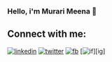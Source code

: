 ### Hello, i'm Murari Meena 👋

<!--
**murarimeena/murarimeena** is a ✨ _special_ ✨ repository because its `README.md` (this file) appears on your GitHub profile.

Here are some ideas to get you started:

- 🔭 I’m currently working on ...
- 🌱 I’m currently learning ...
- 👯 I’m looking to collaborate on ...
- 🤔 I’m looking for help with ...
- 💬 Ask me about ...
- 📫 How to reach me: ...
- 😄 Pronouns: ...
- ⚡ Fun fact: I spent almost 5 hours listening punjabi songs everyday.
-->


## Connect with me:
[![linkedin](https://img.shields.io/badge/LinkedIn-0077B5?style=flat&logo=linkedin&logoColor=white)][linkedin]
[![twitter](https://img.shields.io/badge/Twitter-1DA1F2?style=flat&logo=twitter&logoColor=white)][twitter]
[![fb](https://img.shields.io/badge/Facebook-1877F2?style=flat&logo=facebook&logoColor=white)][fb]
[![if](https://img.shields.io/badge/Instagram-E4405F?style=flat&logo=instagram&logoColor=white)][ig]

[linkedin]: https://www.linkedin.com/in/murarimeena/
[twitter]: https://twitter.com/murarimeenaji
[instagram]: https://www.instagram.com/murarimeenaji/
[fb]: https://www.facebook.com/murarimeenaji/


